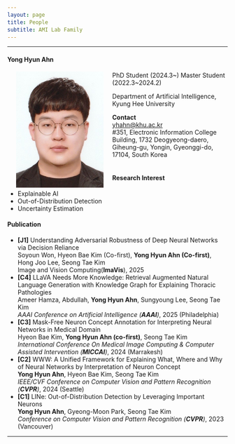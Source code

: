 ```yaml
---
layout: page
title: People 
subtitle: AMI Lab Family
---
```


<hr>

#### Yong Hyun Ahn 
  
<img src="https://raw.githubusercontent.com/ailabkhu/ailabkhu.github.io/master/img/YongHyunAhn.jpg" width="200" height="265" align="left" hspace="20" />
PhD Student (2024.3~)               
Master Student (2022.3~2024.2)       

Department of Artificial Intelligence, Kyung Hee University         

**Contact**  
yhahn@khu.ac.kr                       
#351, Electronic Information College Building, 1732 Deogyeong-daero, Giheung-gu, Yongin, Gyeonggi-do, 17104, South Korea  
<br>

#### Research Interest
* Explainable AI
* Out-of-Distribution Detection
* Uncertainty Estimation

#### Publication
- **[J1]** Understanding Adversarial Robustness of Deep Neural Networks via Decision Reliance                                   
Soyoun Won, Hyeon Bae Kim (Co-first), **Yong Hyun Ahn (Co-first)**, Hong Joo Lee, Seong Tae Kim                                          
Image and Vision Computing(**ImaVis**), 2025                                   
- **[C4]** LLaVA Needs More Knowledge: Retrieval Augmented Natural Language Generation with Knowledge Graph for Explaining Thoracic Pathologies                                      
Ameer Hamza, Abdullah, **Yong Hyun Ahn**, Sungyoung Lee, Seong Tae Kim          
_AAAI Conference on Artificial Intelligence (**AAAI**)_, 2025 (Philadelphia)
- **[C3]** Mask-Free Neuron Concept Annotation for Interpreting Neural Networks in Medical Domain                                           
Hyeon Bae Kim, **Yong Hyun Ahn (co-first)**, Seong Tae Kim            
_International Conference On Medical Image Computing & Computer Assisted Intervention (**MICCAI**)_, 2024 (Marrakesh)
- **[C2]** WWW: A Unified Framework for Explaining What, Where and Why of Neural Networks by Interpretation of Neuron Concept                                      
**Yong Hyun Ahn**, Hyeon Bae Kim, Seong Tae Kim          
_IEEE/CVF Conference on Computer Vision and Pattern Recognition (**CVPR**)_, 2024 (Seattle)
- **[C1]** LINe: Out-of-Distribution Detection by Leveraging Important Neurons                                      
**Yong Hyun Ahn**, Gyeong-Moon Park, Seong Tae Kim            
_Conference on Computer Vision and Pattern Recognition (**CVPR**)_, 2023 (Vancouver)   

<hr>
